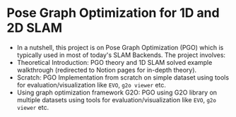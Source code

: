 # Pose Graph Optimization for 1D and 2D SLAM
- In a nutshell, this project is on Pose Graph Optimization (PGO) which is typically used in most of today's SLAM Backends. The project involves:
- Theoretical Introduction: PGO theory and 1D SLAM solved example walkthrough (redirected to Notion pages for in-depth theory).
- Scratch: PGO Implementation from scratch on simple dataset using tools for evaluation/visualization like `EVO`, `g2o viewer` etc.
- Using graph optimization framework G2O: PGO using G2O library on multiple datasets using tools for evaluation/visualization like `EVO`, `g2o viewer` etc.


